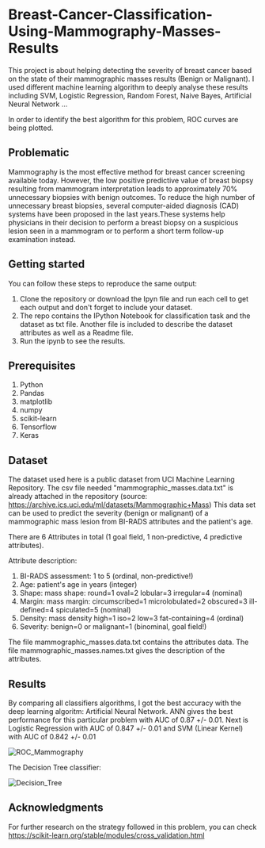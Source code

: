 # Breast-Cancer-Classification-Using-Mammography-Masses-Results

This project is about helping detecting the severity of breast cancer based on the state of their mammographic 
masses results (Benign or Malignant). I used different machine learning algorithm to deeply analyse these results 
including SVM, Logistic Regression, Random Forest, Naive Bayes, Artificial Neural Network ...

In order to identify the best algorithm for this problem, ROC curves are being plotted.

## Problematic

Mammography is the most effective method for breast cancer screening available today. However, the low positive predictive value of breast
biopsy resulting from mammogram interpretation leads to approximately 70% unnecessary biopsies with benign outcomes. To reduce the high
number of unnecessary breast biopsies, several computer-aided diagnosis (CAD) systems have been proposed in the last years.These systems
help physicians in their decision to perform a breast biopsy on a suspicious lesion seen in a mammogram or to perform a short term follow-up
examination instead.

## Getting started

You can follow these steps to reproduce the same output:

  1. Clone the repository or download the Ipyn file and run each cell to get each output
  and don't forget to include your dataset.
  2. The repo contains the IPython Notebook for classification task and the dataset as txt file.
   Another file is included to describe the dataset attributes as well as a Readme file.
  3. Run the ipynb to see the results.

## Prerequisites

  1. Python
  2. Pandas
  3. matplotlib
  4. numpy
  5. scikit-learn
  6. Tensorflow
  7. Keras

## Dataset

The dataset used here is a public dataset from UCI Machine Learning Repository. 
The csv file needed "mammographic_masses.data.txt" is already attached in the repository (source: https://archive.ics.uci.edu/ml/datasets/Mammographic+Mass)
This data set can be used to predict the severity (benign or malignant) of a mammographic mass lesion from BI-RADS attributes and the patient's age.

There are 6 Attributes in total (1 goal field, 1 non-predictive, 4 predictive attributes).

Attribute description:

1. BI-RADS assessment: 1 to 5 (ordinal, non-predictive!)
2. Age: patient's age in years (integer)
3. Shape: mass shape: round=1 oval=2 lobular=3 irregular=4 (nominal)
4. Margin: mass margin: circumscribed=1 microlobulated=2 obscured=3 ill-defined=4 spiculated=5 (nominal)
5. Density: mass density high=1 iso=2 low=3 fat-containing=4 (ordinal)
6. Severity: benign=0 or malignant=1 (binominal, goal field!)

The file mammographic_masses.data.txt contains the attributes data.
The file mammographic_masses.names.txt gives the description of the attributes.

## Results

By comparing all classifiers algorithms, I got the best accuracy with the deep learning algoritm: Artificial Neural Network.
ANN gives the best performance for this particular problem with AUC of 0.87 +/- 0.01.
Next is Logistic Regression with AUC of 0.847 +/- 0.01 and SVM (Linear Kernel) with AUC of 0.842 +/- 0.01

![ROC_Mammography](https://user-images.githubusercontent.com/54248182/66287972-a502ed80-e8e8-11e9-8d43-26b1a5b82e62.png)


The Decision Tree classifier:

![Decision_Tree](https://user-images.githubusercontent.com/54248182/66288282-9ec14100-e8e9-11e9-8d7e-a01846c20cc9.png)

## Acknowledgments

For further research on the strategy followed in this problem, you can check https://scikit-learn.org/stable/modules/cross_validation.html

